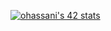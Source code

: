 <a align="left" href="https://github.com/oakoudad/badge42"><img src="https://badge.mediaplus.ma/binary/ohassani" alt="ohassani's 42 stats" /></a>
